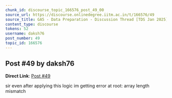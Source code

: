 ```yaml
---
chunk_id: discourse_topic_166576_post_49_00
source_url: https://discourse.onlinedegree.iitm.ac.in/t/166576/49
source_title: GA5 - Data Preparation - Discussion Thread [TDS Jan 2025]
content_type: discourse
tokens: 52
username: daksh76
post_number: 49
topic_id: 166576
---
```


## Post #49 by daksh76

**Direct Link**: [Post #49](https://discourse.onlinedegree.iitm.ac.in/t/166576/49)

sir even after applying this logic im getting error at root: array length mismatch
